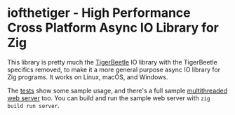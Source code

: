 # iofthetiger - High Performance Cross Platform Async IO Library for Zig

This library is pretty much the [TigerBeetle](https://github.com/tigerbeetle/tigerbeetle)
IO library with the TigerBeetle specifics removed, to make it a more general purpose async
IO library for Zig programs. It works on Linux, macOS, and Windows.

The [tests](src/test.zig) show some sample usage, and there's a full sample
[multithreaded web server](src/sample_web_server.zig) too. You can build and run the sample
web server with `zig build run server`.

